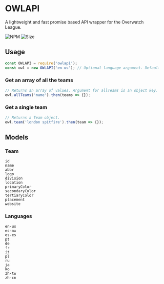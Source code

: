 # OWLAPI

A lightweight and fast promise based API wrapper for the Overwatch League.

![NPM](https://img.shields.io/npm/v/owlapi.svg?style=popout) ![Size](https://img.shields.io/bundlephobia/min/owlapi.svg?style=popout)

## Usage

```javascript
const OWLAPI = require('owlapi');
const owl = new OWLAPI('en-us'); // Optional language argument. Defaults to en-us.
```

### Get an array of all the teams

```javascript
// Returns an array of values. Argument for allTeams is an object key.
owl.allTeams('name').then(teams => {});
```

### Get a single team

```javascript
// Returns a Team object.
owl.team('london spitfire').then(team => {});
```

## Models

### Team

```
id
name
abbr
logo
division
location
primaryColor
secondaryColor
tertiaryColor
placement
website
```

### Languages

```
en-us
es-mx
es-es
pt
de
fr
it
pl
ru
ja
ko
zh-tw
zh-cn
```
